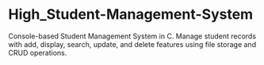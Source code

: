 # High_Student-Management-System
Console-based Student Management System in C. Manage student records with add, display, search, update, and delete features using file storage and CRUD operations.
